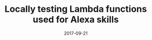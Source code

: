 ---
date: 2017-09-21
title: Locally testing Lambda functions used for Alexa skills
video_id: _2s2o5vM1Z4
description: Testing Lamba functions for Alexa skills on your local environment.
categories:
  - Amazon-Alexa
resources:
  - name: Source code
    link: https://github.com/skilltemplates/
  - name: Dabble Lab
    link: https://dabblelab.com
type: Video
set: 
set_order: 23
---